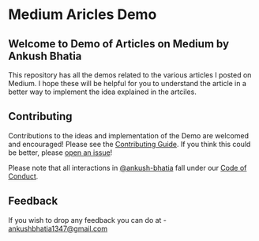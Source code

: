 # Medium Aricles Demo

## Welcome to Demo of Articles on Medium by Ankush Bhatia

This repository has all the demos related to the various articles I posted on Medium. 
I hope these will be helpful for you to understand the article in a better way to implement the idea explained in the artciles.

## Contributing

Contributions to the ideas and implementation of the Demo are welcomed and encouraged! 
Please see the [Contributing Guide](CONTRIBUTING.md).
If you think this could be better, please [open an issue](https://github.com/ankush-bhatia/medium-articles-demo/issues/new/choose)!

Please note that all interactions in [@ankush-bhatia](https://github.com/ankush-bhatia) fall under our [Code of Conduct](CODE_OF_CONDUCT.md).

## Feedback

If you wish to drop any feedback you can do at - ankushbhatia1347@gmail.com
